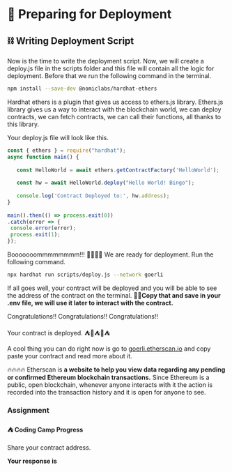 ﻿# 🚀 Preparing for Deployment

## **⛓ Writing Deployment Script**

Now is the time to write the deployment script. Now, we will create a deploy.js file in the scripts folder and this file will contain all the logic for deployment. Before that we run the following command in the terminal.

```bash
npm install --save-dev @nomiclabs/hardhat-ethers
```

Hardhat ethers is a plugin that gives us access to ethers.js library. Ethers.js library gives us a way to interact with the blockchain world, we can deploy contracts, we can fetch contracts, we can call their functions, all thanks to this library.

Your deploy.js file will look like this.

```js
const { ethers } = require("hardhat");
async function main() {
 
   const HelloWorld = await ethers.getContractFactory('HelloWorld');
 
   const hw = await HelloWorld.deploy("Hello World! Bingo");
 
   console.log('Contract Deployed to:', hw.address);
}
 
main().then(() => process.exit(0))
.catch(error => {
 console.error(error);
 process.exit(1);
});
```

Booooooommmmmmmm!!! 🚀🚀🚀🚀 We are ready for deployment. Run the following command.

```bash
npx hardhat run scripts/deploy.js --network goerli
```

If all goes well, your contract will be deployed and you will be able to see the address of the contract on the terminal. **🔮🔮Copy that and save in your .env file, we will use it later to interact with the contract.**

Congratulations!! Congratulations!! Congratulations!!  
  
Your contract is deployed. ⛺️🚀⛺️🚀⛺️

A cool thing you can do right now is go to [goerli.etherscan.io](https://goerli.etherscan.io/)  and copy paste your contract and read more about it.  
  
🔥🔥🔥🔥 Etherscan is **a website to help you view data regarding any pending or confirmed Ethereum blockchain transactions.** Since Ethereum is a public, open blockchain, whenever anyone interacts with it the action is recorded into the transaction history and it is open for anyone to see.

### Assignment

#### ⛺️ Coding Camp Progress

Share your contract address.

**Your response is**
